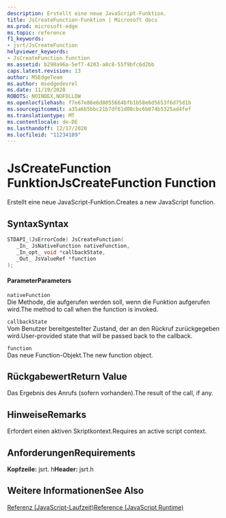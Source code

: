 ```yaml
---
description: Erstellt eine neue JavaScript-Funktion.
title: JsCreateFunction-Funktion | Microsoft docs
ms.prod: microsoft-edge
ms.topic: reference
f1_keywords:
- jsrt/JsCreateFunction
helpviewer_keywords:
- JsCreateFunction function
ms.assetid: b298a96a-5ef7-4203-a8c8-55f9bfc6d2bb
caps.latest.revision: 13
author: MSEdgeTeam
ms.author: msedgedevrel
ms.date: 11/19/2020
ROBOTS: NOINDEX,NOFOLLOW
ms.openlocfilehash: f7e67e86e6d8055664bfb1b58e6d5653f6d75d1b
ms.sourcegitcommit: a35a6b5bbc21b7df61d08cbc6b074b5325ad4fef
ms.translationtype: MT
ms.contentlocale: de-DE
ms.lasthandoff: 12/17/2020
ms.locfileid: "11234109"
---
```

# <span data-ttu-id="4f809-103">JsCreateFunction Funktion</span><span class="sxs-lookup"><span data-stu-id="4f809-103">JsCreateFunction Function</span></span>

<span data-ttu-id="4f809-104">Erstellt eine neue JavaScript-Funktion.</span><span class="sxs-lookup"><span data-stu-id="4f809-104">Creates a new JavaScript function.</span></span>
  
## <span data-ttu-id="4f809-105">Syntax</span><span class="sxs-lookup"><span data-stu-id="4f809-105">Syntax</span></span>  
  
```cpp  
STDAPI_(JsErrorCode) JsCreateFunction(  
   _In_ JsNativeFunction nativeFunction,  
   _In_opt_ void *callbackState,  
   _Out_ JsValueRef *function  
);  
```  
  
#### <span data-ttu-id="4f809-106">Parameter</span><span class="sxs-lookup"><span data-stu-id="4f809-106">Parameters</span></span>  
 `nativeFunction`  
 <span data-ttu-id="4f809-107">Die Methode, die aufgerufen werden soll, wenn die Funktion aufgerufen wird.</span><span class="sxs-lookup"><span data-stu-id="4f809-107">The method to call when the function is invoked.</span></span>  
  
 `callbackState`  
 <span data-ttu-id="4f809-108">Vom Benutzer bereitgestellter Zustand, der an den Rückruf zurückgegeben wird.</span><span class="sxs-lookup"><span data-stu-id="4f809-108">User-provided state that will be passed back to the callback.</span></span>  
  
 `function`  
 <span data-ttu-id="4f809-109">Das neue Function-Objekt.</span><span class="sxs-lookup"><span data-stu-id="4f809-109">The new function object.</span></span>  
  
## <span data-ttu-id="4f809-110">Rückgabewert</span><span class="sxs-lookup"><span data-stu-id="4f809-110">Return Value</span></span>  
 <span data-ttu-id="4f809-111">Das Ergebnis des Anrufs (sofern vorhanden).</span><span class="sxs-lookup"><span data-stu-id="4f809-111">The result of the call, if any.</span></span>  
  
## <span data-ttu-id="4f809-112">Hinweise</span><span class="sxs-lookup"><span data-stu-id="4f809-112">Remarks</span></span>  
 <span data-ttu-id="4f809-113">Erfordert einen aktiven Skriptkontext.</span><span class="sxs-lookup"><span data-stu-id="4f809-113">Requires an active script context.</span></span>  
  
## <span data-ttu-id="4f809-114">Anforderungen</span><span class="sxs-lookup"><span data-stu-id="4f809-114">Requirements</span></span>  
 <span data-ttu-id="4f809-115">**Kopfzeile:** jsrt. h</span><span class="sxs-lookup"><span data-stu-id="4f809-115">**Header:** jsrt.h</span></span>  
  
## <span data-ttu-id="4f809-116">Weitere Informationen</span><span class="sxs-lookup"><span data-stu-id="4f809-116">See Also</span></span>  
 [<span data-ttu-id="4f809-117">Referenz (JavaScript-Laufzeit)</span><span class="sxs-lookup"><span data-stu-id="4f809-117">Reference (JavaScript Runtime)</span></span>](../chakra-hosting/reference-javascript-runtime.md)
